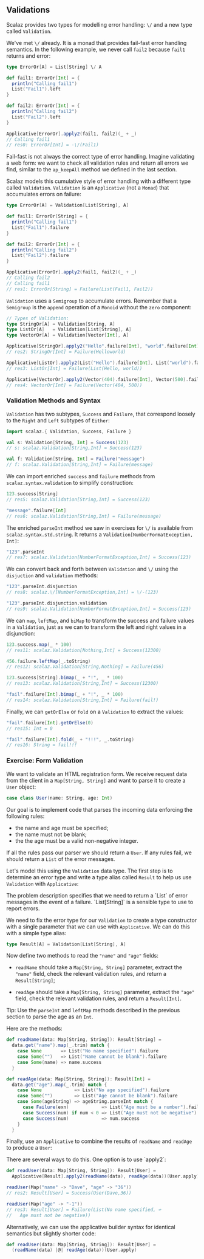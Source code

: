 ## Validations

Scalaz provides two types for modelling error handling: `\/` and a new type called `Validation`.

We've met `\/` already. It is a monad that provides fail-fast error handling semantics. In the following example, we never call `fail2` because `fail1` returns and error:

~~~ scala
type ErrorOr[A] = List[String] \/ A

def fail1: ErrorOr[Int] = {
  println("Calling fail1")
  List("Fail1").left
}

def fail2: ErrorOr[Int] = {
  println("Calling fail2")
  List("Fail2").left
}

Applicative[ErrorOr].apply2(fail1, fail2)(_ + _)
// Calling fail1
// res0: ErrorOr[Int] = -\/(Fail1)
~~~

Fail-fast is not always the correct type of error handling. Imagine validating a web form: we want to check all validation rules and return all errors we find, similar to the `ap_keepAll` method we defined in the last section.

Scalaz models this cumulative style of error handling with a different type called `Validation`. `Validation` is an `Applicative` (not a `Monad`) that accumulates errors on failure:

~~~ scala
type ErrorOr[A] = Validation[List[String], A]

def fail1: ErrorOr[String] = {
  println("Calling fail1")
  List("Fail1").failure
}

def fail2: ErrorOr[Int] = {
  println("Calling fail2")
  List("Fail2").failure
}

Applicative[ErrorOr].apply2(fail1, fail2)(_ + _)
// Calling fail2
// Calling fail1
// res1: ErrorOr[String] = Failure(List(Fail1, Fail2))
~~~

`Validation` uses a `Semigroup` to accumulate errors. Remember that a `Semigroup` is the `append` operation of a `Monoid` without the `zero` component:

~~~ scala
// Types of Validation:
type StringOr[A] = Validation[String, A]
type ListOr[A]   = Validation[List[String], A]
type VectorOr[A] = Validation[Vector[Int], A]

Applicative[StringOr].apply2("Hello".failure[Int], "world".failure[Int])(_ * _)
// res2: StringOr[Int] = Failure(Helloworld)

Applicative[ListOr].apply2(List("Hello").failure[Int], List("world").failure[Int])(_ * _)
// res3: ListOr[Int] = Failure(List(Hello, world))

Applicative[VectorOr].apply2(Vector(404).failure[Int], Vector(500).failure[Int])(_ * _)
// res4: VectorOr[Int] = Failure(Vector(404, 500))
~~~

### Validation Methods and Syntax

`Validation` has two subtypes, `Success` and `Failure`, that correspond loosely to the `Right` and `Left` subtypes of `Either`:

~~~ scala
import scalaz.{ Validation, Success, Failure }

val s: Validation[String, Int] = Success(123)
// s: scalaz.Validation[String,Int] = Success(123)

val f: Validation[String, Int] = Failure("message")
// f: scalaz.Validation[String,Int] = Failure(message)
~~~

We can import enriched `success` and `failure` methods from `scalaz.syntax.validation` to simplify construction:

~~~ scala
123.success[String]
// res5: scalaz.Validation[String,Int] = Success(123)

"message".failure[Int]
// res6: scalaz.Validation[String,Int] = Failure(message)
~~~

The enriched `parseInt` method we saw in exercises for `\/` is available from `scalaz.syntax.std.string`. It returns a `Validation[NumberFormatException, Int]`:

~~~ scala
"123".parseInt
// res7: scalaz.Validation[NumberFormatException,Int] = Success(123)
~~~

We can convert back and forth between `Validation` and `\/` using the `disjuction` and `validation` methods:

~~~ scala
"123".parseInt.disjunction
// res8: scalaz.\/[NumberFormatException,Int] = \/-(123)

"123".parseInt.disjunction.validation
// res9: scalaz.Validation[NumberFormatException,Int] = Success(123)
~~~

We can `map`, `leftMap`, and `biMap` to transform the success and failure values in a `Validation`, just as we can to transform the left and right values in a disjunction:

~~~ scala
123.success.map(_ * 100)
// res11: scalaz.Validation[Nothing,Int] = Success(12300)

456.failure.leftMap(_.toString)
// res12: scalaz.Validation[String,Nothing] = Failure(456)

123.success[String].bimap(_ + "!", _ * 100)
// res13: scalaz.Validation[String,Int] = Success(12300)

"fail".failure[Int].bimap(_ + "!", _ * 100)
// res14: scalaz.Validation[String,Int] = Failure(fail!)
~~~

Finally, we can `getOrElse` or `fold` on a `Validation` to extract the values:

~~~ scala
"fail".failure[Int].getOrElse(0)
// res15: Int = 0

"fail".failure[Int].fold(_ + "!!!", _.toString)
// res16: String = fail!!!
~~~

### Exercise: Form Validation

We want to validate an HTML registration form. We receive request data from the client in a `Map[String, String]` and want to parse it to create a `User` object:

~~~ scala
case class User(name: String, age: Int)
~~~

Our goal is to implement code that parses the incoming data enforcing the following rules:

 - the name and age must be specified;
 - the name must not be blank;
 - the the age must be a valid non-negative integer.

If all the rules pass our parser we should return a `User`. If any rules fail, we should return a `List` of the error messages.

Let's model this using the `Validation` data type. The first step is to determine an error type and write a type alias called `Result` to help us use `Validation` with `Applicative`:

<div class="solution">
The problem description specifies that we need to return a `List` of error messages in the event of a failure. `List[String]` is a sensible type to use to report errors.

We need to fix the error type for our `Validation` to create a type constructor with a single parameter that we can use with `Applicative`. We can do this with a simple type alias:

~~~ scala
type Result[A] = Validation[List[String], A]
~~~
</div>

Now define two methods to read the `"name"` and `"age"` fields:

 - `readName` should take a `Map[String, String]` parameter, extract the `"name"` field, check the relevant validation rules, and return a `Result[String]`;

 - `readAge` should take a `Map[String, String]` parameter, extract the `"age"` field, check the relevant validation rules, and return a `Result[Int]`.

Tip: Use the `parseInt` and `leftMap` methods described in the previous section to parse the age as an `Int`.

<div class="solution">
Here are the methods:

~~~ scala
def readName(data: Map[String, String]): Result[String] =
  data.get("name").map(_.trim) match {
    case None       => List("No name specified").failure
    case Some("")   => List("Name cannot be blank").failure
    case Some(name) => name.success
  }

def readAge(data: Map[String, String]): Result[Int] =
  data.get("age").map(_.trim) match {
    case None            => List("No age specified").failure
    case Some("")        => List("Age cannot be blank").failure
    case Some(ageString) => ageString.parseInt match {
      case Failure(exn)            => List("Age must be a number").failure
      case Success(num) if num < 0 => List("Age must not be negative").failure
      case Success(num)            => num.success
    }
  }
~~~
</div>

Finally, use an `Applicative` to combine the results of `readName` and `readAge` to produce a `User`:

<div class="solution">
There are several ways to do this. One option is to use `apply2`:

~~~ scala
def readUser(data: Map[String, String]): Result[User] =
  Applicative[Result].apply2(readName(data), readAge(data))(User.apply)

readUser(Map("name" -> "Dave", "age" -> "36"))
// res2: Result[User] = Success(User(Dave,36))

readUser(Map("age" -> "-1"))
// res3: Result[User] = Failure(List(No name specified, ↩
//   Age must not be negative))
~~~

Alternatively, we can use the applicative builder syntax for identical semantics but slightly shorter code:

~~~ scala
def readUser(data: Map[String, String]): Result[User] =
  (readName(data) |@| readAge(data))(User.apply)
~~~
</div>
